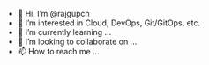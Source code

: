 - 👋 Hi, I’m @rajgupch
- 👀 I’m interested in Cloud, DevOps, Git/GitOps, etc.
- 🌱 I’m currently learning ...
- 💞️ I’m looking to collaborate on ...
- 📫 How to reach me ...

<!---
rajgupch/rajgupch is a ✨ special ✨ repository because its `README.md` (this file) appears on your GitHub profile.
You can click the Preview link to take a look at your changes.
--->
